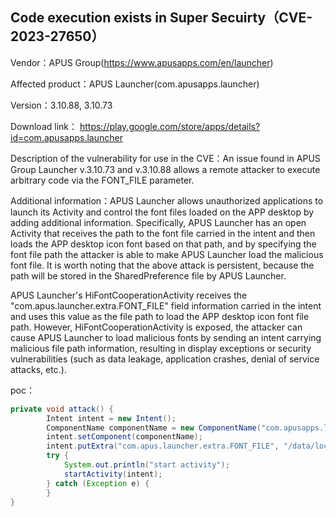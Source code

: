 ## Code execution exists in Super Secuirty（CVE-2023-27650）

Vendor：APUS Group(https://www.apusapps.com/en/launcher)

Affected product：APUS Launcher(com.apusapps.launcher)

Version：3.10.88, 3.10.73

Download link： https://play.google.com/store/apps/details?id=com.apusapps.launcher

Description of the vulnerability for use in the CVE：An issue found in APUS Group Launcher v.3.10.73 and v.3.10.88 allows a remote attacker to execute arbitrary code via the FONT_FILE parameter.

Additional information：APUS Launcher allows unauthorized applications to launch its Activity and control the font files loaded on the APP desktop by adding additional information. Specifically, APUS Launcher has an open Activity that receives the path to the font file carried in the intent and then loads the APP desktop icon font based on that path, and by specifying the font file path the attacker is able to make APUS Launcher load the malicious font file. It is worth noting that the above attack is persistent, because the path will be stored in the SharedPreference file by APUS Launcher.



APUS Launcher's HiFontCooperationActivity receives the "com.apus.launcher.extra.FONT_FILE" field information carried in the intent and uses this value as the file path to load the APP desktop icon font file path. However, HiFontCooperationActivity is exposed, the attacker can cause APUS Launcher to load malicious fonts by sending an intent carrying malicious file path information, resulting in display exceptions or security vulnerabilities (such as data leakage, application crashes, denial of service attacks, etc.).

poc：

```java
private void attack() {
        Intent intent = new Intent();
        ComponentName componentName = new ComponentName("com.apusapps.launcher", "com.apusapps.launcher.launcher.HiFontCooperationActivity");
        intent.setComponent(componentName);
        intent.putExtra("com.apus.launcher.extra.FONT_FILE", "/data/local/tmp/方正胖头鱼.TTF");
        try {
            System.out.println("start activity");
            startActivity(intent);
        } catch (Exception e) {
        }
}
```



